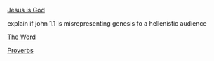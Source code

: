[Jesus is God](/Jesus%20is%20God.md)

explain if john 1.1 is misrepresenting genesis fo a hellenistic audience 

[The Word](/TheWord.md)

[Proverbs](/Proverbs.md)